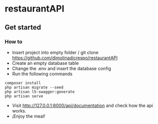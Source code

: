 # restaurantAPI
## Get started
### How to

- Insert project into empty folder / git clone https://github.com/dimolinadicrespo/restaurantAPI
- Create an empty database table
- Change the .env and insert the database config
- Run the following commands

```
composer install
php artisan migrate --seed
php artisan l5-swagger:generate
php artisan serve

```
- Visit http://127.0.0.1:8000/api/documentation and check how the api works.
- ¡Enjoy the meal!
